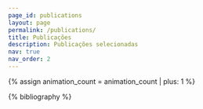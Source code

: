 ```yaml
---
page_id: publications
layout: page
permalink: /publications/
title: Publicações
description: Publicações selecionadas
nav: true
nav_order: 2
---
```


<!-- _pages/publications.md -->
<div class="publications" style="--stagger: {{ animation_count }};" data-animate>
{% assign animation_count = animation_count | plus: 1 %}

{% bibliography %}

</div>